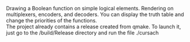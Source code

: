 Drawing a Boolean function on simple logical elements. Rendering on multiplexers, encoders, and decoders. You can display the truth table and change the priorities of the functions.  
The project already contains a release created from qmake. To launch it, just go to the /build/Release directory and run the file ./cursach
